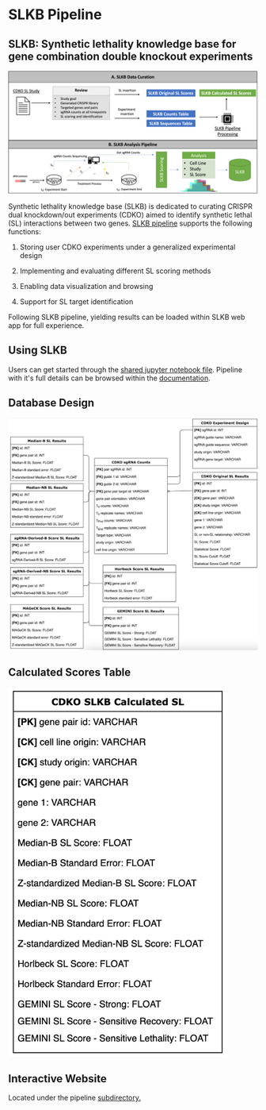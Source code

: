 # SLKB Pipeline

## SLKB: Synthetic lethality knowledge base for gene combination double knockout experiments

![Framework](images/SLKB.png)

Synthetic lethality knowledge base (SLKB) is dedicated to curating CRISPR dual knockdown/out experiments (CDKO) aimed to identify synthetic lethal (SL) interactions between two genes. [SLKB pipeline](https://github.com/BirkanGokbag/SLKB-Analysis-Pipeline) supports the following functions:

1) Storing user CDKO experiments under a generalized experimental design

2) Implementing and evaluating different SL scoring methods

3) Enabling data visualization and browsing

4) Support for SL target identification

Following SLKB pipeline, yielding results can be loaded within SLKB web app for full experience.

## Using SLKB

Users can get started through the [shared jupyter notebook file](https://github.com/BirkanGokbag/SLKB-Analysis-Pipeline/blob/main/SLKB/files/pipeline.ipynb). Pipeline with it's full details can be browsed within the [documentation](pipeline.md).

## Database Design

![Schema](images/DB.png)

## Calculated Scores Table

![Scores](images/Calculation.png)

## Interactive Website

Located under the pipeline [subdirectory.](https://github.com/BirkanGokbag/SLKB-Analysis-Pipeline/blob/main/SLKB/files/SLKB_webapp.zip)